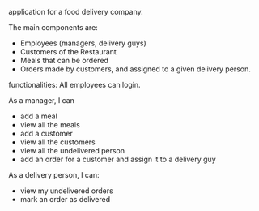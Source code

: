 application for a food delivery company.

The main components are:
- Employees (managers, delivery guys)
- Customers of the Restaurant
- Meals that can be ordered
- Orders made by customers, and assigned to a given delivery person.

functionalities:
All employees can login.

As a manager, I can
- add a meal
- view all the meals
- add a customer
- view all the customers
- view all the undelivered person
- add an order for a customer and assign it to a delivery guy

As a delivery person, I can:
- view my undelivered orders
- mark an order as delivered
